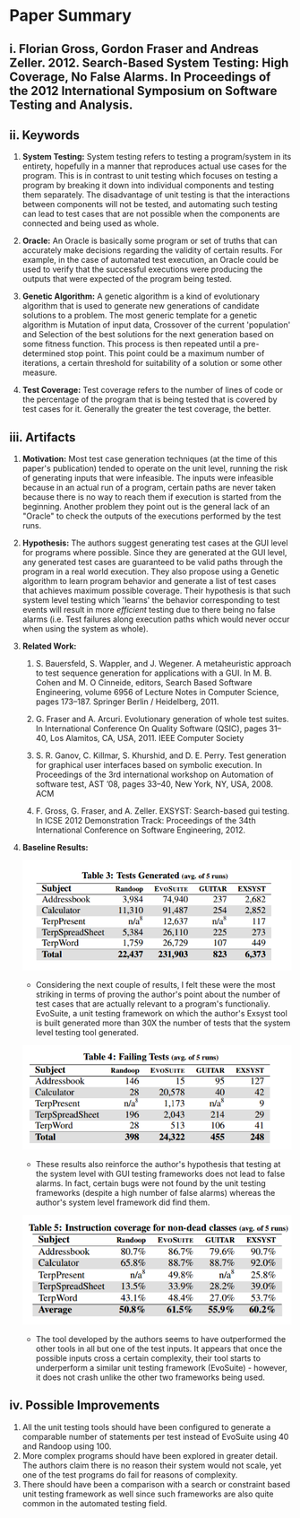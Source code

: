 # Paper Summary
## i. Florian Gross, Gordon Fraser and Andreas Zeller. 2012. Search-Based System Testing: High Coverage, No False Alarms. In Proceedings of the 2012 International Symposium on Software Testing and Analysis.

## ii. Keywords


1. **System Testing:** System testing refers to testing a program/system in its entirety, hopefully in a manner that reproduces actual use cases for the program. This is in contrast to unit testing which focuses on testing a program by breaking it down into individual components and testing them separately. The disadvantage of unit testing is that the interactions between components will not be tested, and automating such testing can lead to test cases that are not possible when the components are connected and being used as whole.

2. **Oracle:** An Oracle is basically some program or set of truths that can accurately make decisions regarding the validity of certain results. For example, in the case of automated test execution, an Oracle could be used to verify that the successful executions were producing the outputs that were expected of the program being tested.

3. **Genetic Algorithm:** A genetic algorithm is a kind of evolutionary algorithm that is used to generate new generations of candidate solutions to a problem. The most generic template for a genetic algorithm is Mutation of input data, Crossover of the current 'population' and Selection of the best solutions for the next generation based on some fitness function. This process is then repeated until a pre-determined stop point. This point could be a maximum number of iterations, a certain threshold for suitability of a solution or some other measure. 

4. **Test Coverage:** Test coverage refers to the number of lines of code or the percentage of the program that is being tested that is covered by test cases for it. Generally the greater the test coverage, the better.


## iii. Artifacts

1. **Motivation:** Most test case generation techniques (at the time of this paper's publication) tended to operate on the unit level, running the risk of generating inputs that were infeasible. The inputs were infeasible because in an actual run of a program, certain paths are never taken because there is no way to reach them if execution is started from the beginning. Another problem they point out is the general lack of an "Oracle" to check the outputs of the executions performed by the test runs. 
 
2. **Hypothesis:** The authors suggest generating test cases at the GUI level for programs where possible. Since they are generated at the GUI level, any generated test cases are guaranteed to be valid paths through the program in a real world execution. They also propose using a Genetic algorithm to learn program behavior and generate a list of test cases that achieves maximum possible coverage. Their hypothesis is that such system level testing which 'learns' the behavior corresponding to test events will result in more *efficient* testing due to there being no false alarms (i.e. Test failures along execution paths which would never occur when using the system as whole).

3. **Related Work:**
    
    1. S. Bauersfeld, S. Wappler, and J. Wegener. A metaheuristic
    approach to test sequence generation for applications with a
    GUI. In M. B. Cohen and M. O Cinneide, editors, Search
    Based Software Engineering, volume 6956 of Lecture Notes
    in Computer Science, pages 173–187. Springer Berlin /
    Heidelberg, 2011.

    2. G. Fraser and A. Arcuri. Evolutionary generation of whole
    test suites. In International Conference On Quality Software
    (QSIC), pages 31–40, Los Alamitos, CA, USA, 2011. IEEE
    Computer Society

    3. S. R. Ganov, C. Killmar, S. Khurshid, and D. E. Perry. Test
    generation for graphical user interfaces based on symbolic
    execution. In Proceedings of the 3rd international workshop
    on Automation of software test, AST ’08, pages 33–40, New
    York, NY, USA, 2008. ACM

    4. F. Gross, G. Fraser, and A. Zeller. EXSYST: Search-based
    gui testing. In ICSE 2012 Demonstration Track: Proceedings
    of the 34th International Conference on Software
    Engineering, 2012.

4. **Baseline Results:**
    
    ![Tests Generated](img/results-tests_gen.png)

    - Considering the next couple of results, I felt these were the most striking in terms of proving the author's point about the number of test cases that are actually relevant to a program's functionaliy. EvoSuite, a unit testing framework on which the author's Exsyst tool is built generated more than 30X the number of tests that the system level testing tool generated.

    ![Failing Tests](img/results-fail_tests.png)

    - These results also reinforce the author's hypothesis that testing at the system level with GUI testing frameworks does not lead to false alarms. In fact, certain bugs were not found by the unit testing frameworks (despite a high number of false alarms) whereas the author's system level framework did find them.

    
    ![Code Coverage](img/results-code_coverage.png)

    - The tool developed by the authors seems to have outperformed the other tools in all but one of the test inputs. It appears that once the possible inputs cross a certain complexity, their tool starts to underperform a similar unit testing framework (EvoSuite) - however, it does not crash unlike the other two frameworks being used.
    

## iv. Possible Improvements

1. All the unit testing tools should have been configured to generate a comparable number of statements per test instead of EvoSuite using 40 and Randoop using 100.
2. More complex programs should have been explored in greater detail. The authors claim there is no reason their system would not scale, yet one of the test programs do fail for reasons of complexity.
3. There should have been a comparison with a search or constraint based unit testing framework as well since such frameworks are also quite common in the automated testing field.